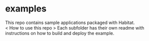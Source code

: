 # examples
This repo contains sample applications packaged with Habitat.  
< How to use this repo >
Each subfolder has their own readme with instructions on how to build and deploy the example.
